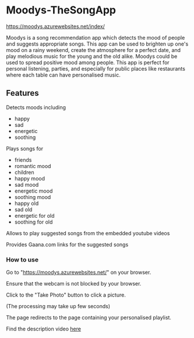 # Moodys-TheSongApp
https://moodys.azurewebsites.net/index/

Moodys is a song recommendation app which detects the mood of people and suggests appropriate songs. This app can be used to brighten up one's mood on a rainy weekend, create the atmosphere for a perfect date, and play melodious music for the young and the old alike. Moodys could be used to spread positive mood among people. This app is perfect for personal listening, parties, and especially for public places like restaurants where each table can have personalised music.

## Features

Detects moods including
* happy
* sad
* energetic
* soothing

Plays songs for
* friends
* romantic mood
* children
* happy mood
* sad mood
* energetic mood
* soothing mood
* happy old
* sad old
* energetic for old
* soothing for old

Allows to play suggested songs from the embedded youtube videos

Provides Gaana.com links for the suggested songs

### How to use 
Go to "https://moodys.azurewebsites.net/" on your browser.

Ensure that the webcam is not blocked by your browser.

Click to the "Take Photo" button to click a picture.

(The processing may take up few seconds)

The page redirects to the page containing your personalised playlist.

Find the description video [here](https://www.youtube.com/watch?v=QjmtOSRsfcM)
